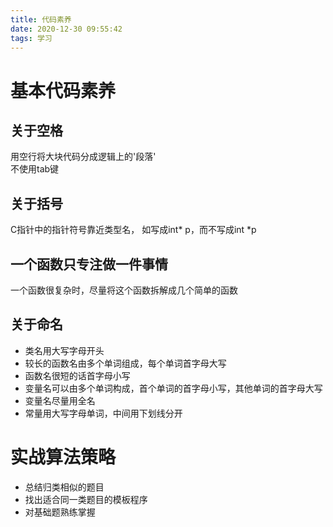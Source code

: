 ```yaml
---
title: 代码素养
date: 2020-12-30 09:55:42
tags: 学习
---
```

# 基本代码素养
## 关于空格  
用空行将大块代码分成逻辑上的'段落'  
不使用tab键

## 关于括号
C指针中的指针符号靠近类型名， 如写成int* p，而不写成int *p

## 一个函数只专注做一件事情
一个函数很复杂时，尽量将这个函数拆解成几个简单的函数

## 关于命名
+ 类名用大写字母开头
+ 较长的函数名由多个单词组成，每个单词首字母大写
+ 函数名很短的话首字母小写
+ 变量名可以由多个单词构成，首个单词的首字母小写，其他单词的首字母大写
+ 变量名尽量用全名
+ 常量用大写字母单词，中间用下划线分开

# 实战算法策略
+ 总结归类相似的题目
+ 找出适合同一类题目的模板程序
+ 对基础题熟练掌握
